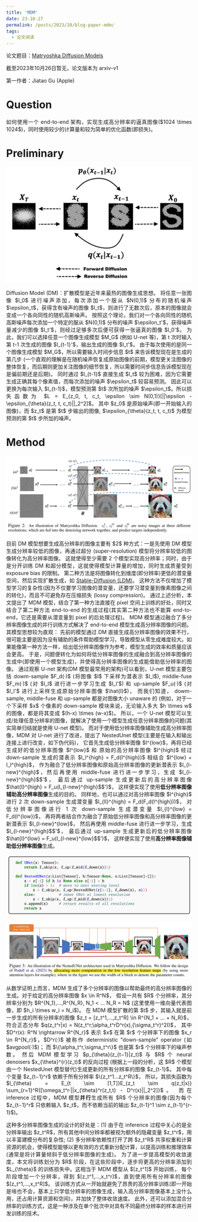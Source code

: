 ```yaml
---
title: 'MDM'
date: 23-10-27
permalink: /posts/2023/10/blog-paper-mdm/
tags:
  - 论文阅读
---
```


<p style="text-align:justify; text-justify:inter-ideograph;"> 论文题目：<a href="https://arxiv.org/abs/2310.15111" target="_blank" title="MDM">Matryoshka Diffusion Models</a></p>

<p style="text-align:justify; text-justify:inter-ideograph;">截至2023年10月26日暂无，论文版本为 arxiv-v1</p>

第一作者：Jiatao Gu (Apple)

Question
===

<p style="text-align:justify; text-justify:inter-ideograph;">如何使用一个 end-to-end 架构，实现生成高分辨率的逼真图像($1024 \times 1024$)，同时使用较少的计算量和较为简单的优化函数(即损失)。</p>

Preliminary
===

![Diffusion Model](/images/paper_ControlNet_Diffusion_Model.jpg)

<p style="text-align:justify; text-justify:inter-ideograph;"> Diffusion Model (DM)：扩散模型是近年来最热的图像生成思想。
将任意一张图像 $I_0$ 进行噪声添加，每次添加一个服从 $N(0,1)$ 分布的随机噪声 $\epsilon_t$，获得含有噪声的图像 $I_t$，则进行了无数次后，原本的图像就会变成一个各向同性的随机高斯噪声。
按照这个理论，我们对一个各向同性的随机高斯噪声每次添加一个特定的服从 $N(0,1)$ 分布的噪声 $\epsilon_t'$，获得噪声量减少的图像 $I_t'$，则经过足够多次后便可获得一张逼真的图像 $I_0'$。
为此，我们可以选择任意一个图像生成模型 $M_G$ (例如 U-net 等)，第 t 次时输入第 t-1 次生成的图像 $I_{t-1}'$，输出生成的图像 $I_t'$。
由于每次使用的是同一个图像生成模型 $M_G$，所以需要输入时间步信息 $t$ 来告诉模型现在是生成的第几步
(一个直观的理解是在随机噪声恢复成原始图像的前期，模型更关注图像的整体恢复，而后期则更加关注图像的细节恢复，所以需要时间步信息告诉模型现在是偏前期还是后期)。
同时通过 $I_{t-1}$ 直接生成 $I_t$ 较为困难，因为它需要生成正确其每个像素值，而每次添加的噪声 $\epsilon_t$ 较容易预测。
因此可以更换为每次输入 $I_{t-1}$，模型预测第 $t$ 次所加的噪声 $\epsilon_t$。所以损失函数为 $L = E_{z_0, t, c_t, \epsilon \sim N(0,1)}[||\epsilon - \epsilon_{\theta}(z_t, t, c_t)||_2^2]$。
其中 $z_0$ 是原始噪声(即一开始输入的图像)，而 $z_t$ 是第 $t$ 步输出的图像, $\epsilon_{\theta}(z_t, t, c_t)$ 为模型预测的第 $t$ 步所加的噪声。</p>

Method
===

![MDM-architecture](/images/paper_MDM_architecture.png)

<p style="text-align:justify; text-justify:inter-ideograph;">目前 DM 模型想要生成高分辨率的图像主要有 $2$ 种方式：一是先使用 DM 模型生成分辨率较低的图像，再通过超分 (super-resolution) 模型将分辨率较低的图像转化为高分辨率图像。
这就使得至少需要 2 个模型实现高分辨率；同时，由于是分开训练 DM 和超分模型，这就使得模型计算量的增加，同时生成质量受到 exposure bias 的限制。
第二种方法是将图像转化到维度(即分辨率)更低的潜变量空间，然后实现扩散生成，如 <a href="https://cai-jianfeng.github.io/posts/2023/10/blog-paper-stablediffusion/" target="_blank" title="Stable Diffusion">Stable-Diffusion (LDM)</a>。
这种方法不仅增加了模型学习的复杂性(因为不仅要学习图像的潜变量，还要学习潜变量到像素图像之间的转化)，而且不可避免存在压缩损失 (lossy compression)。
通过上述分析，本文提出了 MDM 模型，结合了第一种方法直接在 pixel 空间上训练的好处，同时又结合了第二种方法 end-to-end 的生成过程(其实第二种方法也不能算 end-to-end，它还是需要从潜变量到 pixel 的后处理过程)。
MDM 模型通过融合了多分辨率图像生成的并行训练方式解决了 end-to-end 模型生成高分辨率图像的问题。其模型思想较为直观：
先前的模型通过 DM 直接生成高分辨率图像的效果不行，很可能主要是因为没有辅助的条件帮助模型学习，导致模型从零生成难度较大。如果能像第一种方法一样，给出低分辨率图像作为参考，模型生成的效率和质量应该会更高。
于是，问题便转化为如何将低分辨率图像的生成融合到高分辨率图像的生成中(即使用一个模型生成)，并使得高分辨率图像的生成能借助低分辨率的图像。
通过观察 U-net 架构(DM 模型最常用的架构)可以看到，U-net 模型主要包括 dowm-sample $F_d(·)$ (将图像 $I$ 下采样为潜表示 $I_l$), 
middle-fuse $F_m(·)$ (对 $I_l$ 进行进一步学习生成 $I_l'$) 和 up-sample $F_u(·)$ (对 $I_l'$ 进行上采样生成原始分辨率图像 $\hat{I}$)，
而我们知道， dowm-sample, middle-fuse 和 up-sample 都是对图像大小 unaware 的
(例如，对于一个下采样 $x$ 个像素的 down-sample 模块来说，无论输入多大 $h \times w$ 的图像，都是将其变成 $(h-x) \times (w-x)$)。
所以，一个 U-net 模型可以生成/处理任意分辨率的图像，就解决了使用一个模型生成任意分辨率图像的问题(其实简单归结就是使用 U-net 模型)。
而对于使用低分辨率图像辅助生成高分辨率图像，MDM 对 U-net 进行了改进，提出了 NestedUnet 模型(主要是在输入和输出连接上进行改变，如下伪代码)，
它首先生成低分辨率图像 $I^{low}$，再将已经生成好的低分辨率图像 $I^{low}$ 和
原始的高分辨率图像 $I^{high}$ 经过 down-sample 生成的潜表示 $I_l^{high} = F_d(I^{high})$ 相结合 $I^{low} + I_l^{high}$，
作为融合了低分辨率图像和原始高分辨率图像的更新潜表示 $I_{l-new}^{high}$，然后再使用 middle-fuse 进行进一步学习，生成 $I_{l-new}^{high}$$'$，
最后通过 up-sample 生成更新后的高分辨率图像 $\hat{I}^{high} = F_u(I_{l-new}^{high}$$')$，
这样便实现了使用<b>低分辨率图像辅助高分辨率图像</b>生成的目的。
同样地，也可以通过对高分辨率图像 $I^{high}$ 进行 2 次 down-sample 生成潜变量 $I_{ll}^{high} = F_d(F_d(I^{high}))$，
对低分辨率图像进行 1 次 down-sample 生成潜变量 $I_{l}^{low} = F_d(I^{low})$，
再将两者结合作为融合了原始低分辨率图像和高分辨率图像的更新潜表示 $I_{l-new}^{low}$，
然后再使用 middle-fuse 进行进一步学习，生成 $I_{l-new}^{high}$$'$，
最后通过 up-sample 生成更新后的低分辨率图像 $\hat{I}^{low} = F_u(I_{l-new}^{low}$$')$，
这样便实现了使用<b>高分辨率图像辅助低分辨率图像</b>生成。</p>

![NestedUnet](/images/paper_MDM_pescode.png)

![NestedUnet_architecture](/images/paper_MDM_NestedUnet.png)

<p style="text-align:justify; text-justify:inter-ideograph;">从数学证明上而言，MDM 生成了多个分辨率的图像以帮助最终的高分辨率图像的生成。对于给定的高分辨率图像 $x \in R^N$，
假设一共有 $R$ 个分辨率，其分辨率分别为 $R^{N_1},...,R^{N_R}, N_1 < ... N_R = N$ (这里使用一维向量代表图像，即 $h_i \times w_i = N_i$)。
在 MDM 模型扩散的第 $t$ 步，其输入就是前一步生成的所有分辨率的图像 $z_t = [z_t^1,...,z_t^R] \in R^{N_1 + ... + N_R}$，
符合正态分布 $q(z_t^r|x) = N(z_t^r;\alpha_t^rD^r(x),{\sigma_t^r}^2I)$，
其中 $D^r(x): R^N \rightarrow R^{N_r}$ 表示 $x$ 在第 $r$ 个分辨率下的图像 $x_r \in R^{N_r}$，$D^r(·)$ 被称作 deterministic "down-sample" operator (如 $avgpool(·)$)；
而 $\{\alpha_t^r,\sigma_t^r\}$ 也是第 $r$ 个分辨率下的噪声参数。
然后 MDM 模型学习 $p_{\theta}(z_{t−1}|z_t)$ 与 $R$ 个 neural denoisers $x_{\theta}^{r}(z_t)$ 的反向过程
(根据上一段的分析，这 $R$ 个模型由一个 NestedUnet 模型替代)生成更新的所有分辨率的图像 $z_{t-1}$。
其中每个变量 $z_{t−1}^r$ 依赖于所有分辨率 $\{z_t^1...z_t^R\}$，
所以，其损失函数为 $l_{\theta} = E_{t \sim [1,T]}E_{z_t \sim q(z_t|x)} \sum_{r=1}^R{[\omega_t^r·||x_{\theta}^r(z_t,t) - D^r(x)||_2^2]}$。
而在 inference 过程中，MDM 模型<b>并行</b>生成所有 $R$ 个分辨率的图像(因为每个 $z_{t−1}^r$ 只依赖输入 $z_t$，而不依赖当前的输出 $z_{t-1}^1 \sim z_{t-1}^{r-1}$)。</p>

<p style="text-align:justify; text-justify:inter-ideograph;">这种多分辨率图像生成的设计的好处是：(1) 由于在 inference 过程中关心的是全分辨率输出 $z_t^R$，所有其他中间分辨率都被视为额外的隐藏变量 $z_t^r$，用以丰富建模分布的复杂性;
(2) 多分辨率依赖性打开了跨 $z_t^R$ 共享权重和计算资源的机会，使得模型能够以更有效的方式重新分配计算，以提高训练和推理效率(通常是将计算量倾斜于低分辨率图像的生成)。
为了进一步提高模型的收敛速度，本文将训练划分为 $R$ 阶段，在这些阶段中，逐步将更高的分辨率添加到 $L_{\theta}$ 的训练损失中。这相当于 MDM 模型从 $[z_t^1]$ 开始训练，
每个阶段增加一个分辨率，得到 $[z_t^1,...,x_t^r]$，直到使用所有分辨率的图像 $[z_t^1,...,x_t^R]$。
该训练方式从一开始就避免了昂贵的高分辨率训练(即一开始是啥也不会，基本上只学低分辨率的图像生成，输入高分辨率图像基本上没什么用，还占用计算资源和空间)，并加快了整体收敛速度。
此外，还可以添加混合分辨率的训练方式，这是一种涉及在单个批次中对具有不同最终分辨率的样本进行并发训练的技术。</p>